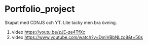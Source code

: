 # Portfolio_project
 Skapat med CDNJS och YT. Lite tacky men bra övning.
 1. video
https://youtu.be/zJE-ze4TfXc
2. video
https://www.youtube.com/watch?v=DmiVBbNLzo8&t=50s
